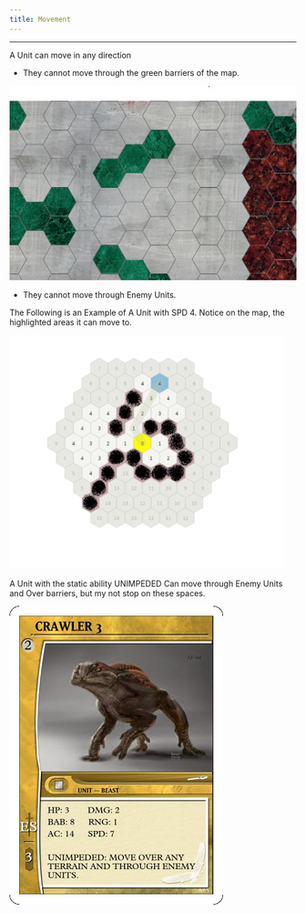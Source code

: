 ```yaml
---
title: Movement
---
```

___
A Unit can move in any direction
* They cannot move through the green barriers of the map.

![Barriers](./movement/barriers.PNG)

* They cannot move through Enemy Units.

The Following is an Example of A Unit with SPD 4. Notice on the map, the highlighted areas it can move to.

![Moving](./movement/move_example.PNG)


A Unit with the static ability UNIMPEDED Can move through Enemy Units and Over barriers, but my not stop on these spaces.

![UNIMPEDED](./movement/CRAWLER-3.jpg)

<br>